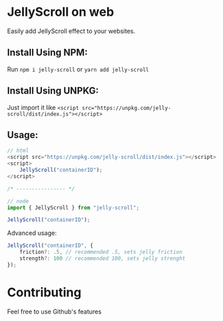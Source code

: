 # JellyScroll on web

Easily add JellyScroll effect to your websites.

## Install Using NPM:

Run `npm i jelly-scroll` or `yarn add jelly-scroll`

## Install Using UNPKG:

Just import it like `<script src="https://unpkg.com/jelly-scroll/dist/index.js"></script>`

## Usage:

```js
// html
<script src="https://unpkg.com/jelly-scroll/dist/index.js"></script>
<script>
    JellyScroll("containerID");
</script>

/* ---------------- */

// node
import { JellyScroll } from "jelly-scroll";

JellyScroll("containerID");
```

Advanced usage:

```js
JellyScroll("containerID", {
    friction?: .5, // recommended .5, sets jelly friction
    strength?: 100 // recommended 100, sets jelly strenght
});
```

# Contributing

Feel free to use Github's features

